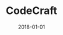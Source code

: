 ---
layout: site
title: "CodeCraft"
date: 2018-01-01
categories: [community]
version: 1.6.0
major: 1
minor: 6
patch: 0
slug: codecraft
link: https://codecraft.tv/
permalink: /sites/:slug
---